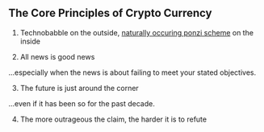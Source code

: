 ## The Core Principles of Crypto Currency

1. Technobabble on the outside, [naturally occuring ponzi scheme](https://openknowledge.worldbank.org/handle/10986/19358) on the inside

2. All news is good news

...especially when the news is about failing to meet your stated objectives.

3. The future is just around the corner

...even if it has been so for the past decade.

4. The more outrageous the claim, the harder it is to refute
